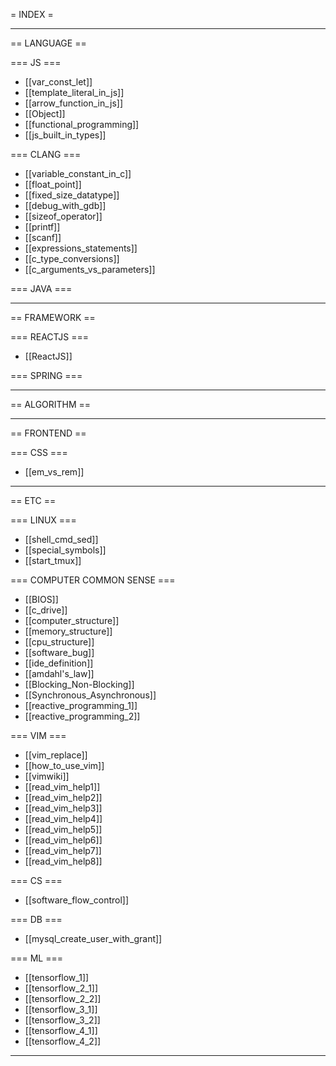 = INDEX = 

----------------------------------------

== LANGUAGE ==

  === JS ===
  * [[var_const_let]]
  * [[template_literal_in_js]]
  * [[arrow_function_in_js]]
  * [[Object]]
  * [[functional_programming]]
  * [[js_built_in_types]]

  === CLANG ===
  * [[variable_constant_in_c]]
  * [[float_point]]
  * [[fixed_size_datatype]]
  * [[debug_with_gdb]]
  * [[sizeof_operator]]
  * [[printf]]
  * [[scanf]]
  * [[expressions_statements]]
  * [[c_type_conversions]]
  * [[c_arguments_vs_parameters]]
  
  === JAVA ===

----------------------------------------
  
== FRAMEWORK ==

  === REACTJS ===
  * [[ReactJS]]

  === SPRING ===
  
----------------------------------------
  
== ALGORITHM ==

----------------------------------------
  
== FRONTEND ==

  === CSS ===
  * [[em_vs_rem]]

----------------------------------------

== ETC ==

  === LINUX ===
  * [[shell_cmd_sed]]
  * [[special_symbols]]
  * [[start_tmux]]

  === COMPUTER COMMON SENSE ===
  * [[BIOS]]
  * [[c_drive]]
  * [[computer_structure]]
  * [[memory_structure]]
  * [[cpu_structure]]
  * [[software_bug]]
  * [[ide_definition]]
  * [[amdahl's_law]]
  * [[Blocking_Non-Blocking]]
  * [[Synchronous_Asynchronous]]
  * [[reactive_programming_1]]
  * [[reactive_programming_2]]

  === VIM ===
  * [[vim_replace]]
  * [[how_to_use_vim]]
  * [[vimwiki]]
  * [[read_vim_help1]]
  * [[read_vim_help2]]
  * [[read_vim_help3]]
  * [[read_vim_help4]]
  * [[read_vim_help5]]
  * [[read_vim_help6]]
  * [[read_vim_help7]]
  * [[read_vim_help8]]

  === CS ===
  * [[software_flow_control]]

  === DB ===
  * [[mysql_create_user_with_grant]]

  === ML ===
  * [[tensorflow_1]]
  * [[tensorflow_2_1]]
  * [[tensorflow_2_2]]
  * [[tensorflow_3_1]]
  * [[tensorflow_3_2]]
  * [[tensorflow_4_1]]
  * [[tensorflow_4_2]]
  
----------------------------------------
